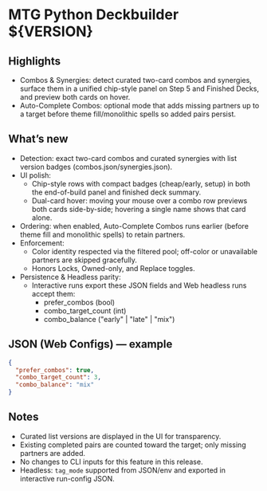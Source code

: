 # MTG Python Deckbuilder ${VERSION}

## Highlights
- Combos & Synergies: detect curated two-card combos and synergies, surface them in a unified chip-style panel on Step 5 and Finished Decks, and preview both cards on hover.
- Auto-Complete Combos: optional mode that adds missing partners up to a target before theme fill/monolithic spells so added pairs persist.

## What’s new
- Detection: exact two-card combos and curated synergies with list version badges (combos.json/synergies.json).
- UI polish:
  - Chip-style rows with compact badges (cheap/early, setup) in both the end-of-build panel and finished deck summary.
  - Dual-card hover: moving your mouse over a combo row previews both cards side-by-side; hovering a single name shows that card alone.
- Ordering: when enabled, Auto-Complete Combos runs earlier (before theme fill and monolithic spells) to retain partners.
- Enforcement:
  - Color identity respected via the filtered pool; off-color or unavailable partners are skipped gracefully.
  - Honors Locks, Owned-only, and Replace toggles.
- Persistence & Headless parity:
  - Interactive runs export these JSON fields and Web headless runs accept them:
    - prefer_combos (bool)
    - combo_target_count (int)
    - combo_balance ("early" | "late" | "mix")

## JSON (Web Configs) — example
```json
{
  "prefer_combos": true,
  "combo_target_count": 3,
  "combo_balance": "mix"
}
```

## Notes
- Curated list versions are displayed in the UI for transparency.
- Existing completed pairs are counted toward the target; only missing partners are added.
- No changes to CLI inputs for this feature in this release.
- Headless: `tag_mode` supported from JSON/env and exported in interactive run-config JSON.

